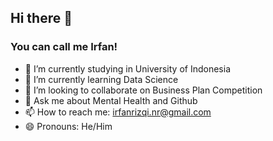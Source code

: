 ## Hi there 👋

### You can call me Irfan!
- 🔭 I’m currently studying in University of Indonesia
- 🌱 I’m currently learning Data Science
- 👯 I’m looking to collaborate on Business Plan Competition
- 💬 Ask me about Mental Health and Github
- 📫 How to reach me: irfanrizqi.nr@gmail.com
- 😄 Pronouns: He/Him



